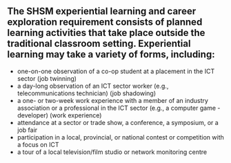 ## The SHSM experiential learning and career exploration requirement consists of planned learning activities that take place outside the traditional classroom setting. Experiential learning may take a variety of forms, including:

- one-on-one observation of a co-op student at a placement in the ICT sector (job twinning)
- a day-long observation of an ICT sector worker (e.g., telecommunications technician) (job shadowing)
- a one- or two-week work experience with a member of an industry association or a professional in the ICT sector (e.g., a computer game - developer) (work experience)
- attendance at a sector or trade show, a conference, a symposium, or a job fair
- participation in a local, provincial, or national contest or competition with a focus on ICT
- a tour of a local television/film studio or network monitoring centre